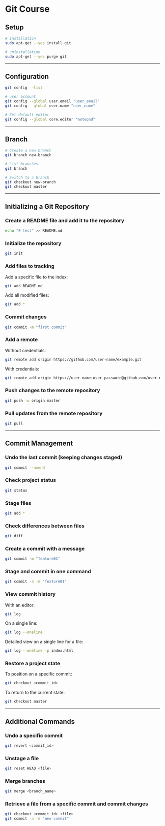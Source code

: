 
# Git Course

## Setup

```bash
# installation
sudo apt-get --yes install git   
```

```bash
# uninstallation
sudo apt-get --yes purge git
```

---

## Configuration

```bash
git config --list
```

```bash
# user account
git config --global user.email "user_email"
git config --global user.name "user_name"
```

```bash
# Set default editor
git config --global core.editor "notepad"
```

---

## Branch

```bash
# Create a new branch
git branch new-branch
```

```bash
# List branches
git branch
```

```bash
# Switch to a branch
git checkout new-branch
git checkout master
```
---



## Initializing a Git Repository

### Create a README file and add it to the repository

```bash
echo "# test" >> README.md
```

### Initialize the repository

```bash
git init
```

### Add files to tracking

Add a specific file to the index:

```bash
git add README.md
```

Add all modified files:

```bash
git add *
```

### Commit changes

```bash
git commit -m "first commit"
```

### Add a remote

Without credentials:

```bash
git remote add origin https://github.com/user-name/example.git
```

With credentials:

```bash
git remote add origin https://user-name:user-password@github.com/user-name/example.git
```

### Push changes to the remote repository

```bash
git push -u origin master
```

### Pull updates from the remote repository

```bash
git pull
```

---

## Commit Management

### Undo the last commit (keeping changes staged)

```bash
git commit --amend
```

### Check project status

```bash
git status
```

### Stage files

```bash
git add *
```

### Check differences between files

```bash
git diff
```

### Create a commit with a message

```bash
git commit -m "feature01"
```

### Stage and commit in one command

```bash
git commit -a -m "feature01"
```

### View commit history

With an editor:

```bash
git log
```

On a single line:

```bash
git log --oneline
```

Detailed view on a single line for a file:

```bash
git log --oneline -p index.html
```

### Restore a project state

To position on a specific commit:

```bash
git checkout <commit_id>
```

To return to the current state:

```bash
git checkout master
```

---

## Additional Commands

### Undo a specific commit

```bash
git revert <commit_id>
```

### Unstage a file

```bash
git reset HEAD <file>
```

### Merge branches

```bash
git merge <branch_name>
```

### Retrieve a file from a specific commit and commit changes

```bash
git checkout <commit_id> <file>
git commit -a -m "new commit"
```
